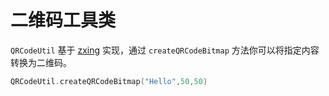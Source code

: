 # 二维码工具类

`QRCodeUtil` 基于 [zxing](https://github.com/zxing/zxing) 实现，通过 `createQRCodeBitmap` 方法你可以将指定内容转换为二维码。

```kotlin
QRCodeUtil.createQRCodeBitmap("Hello",50,50)
```